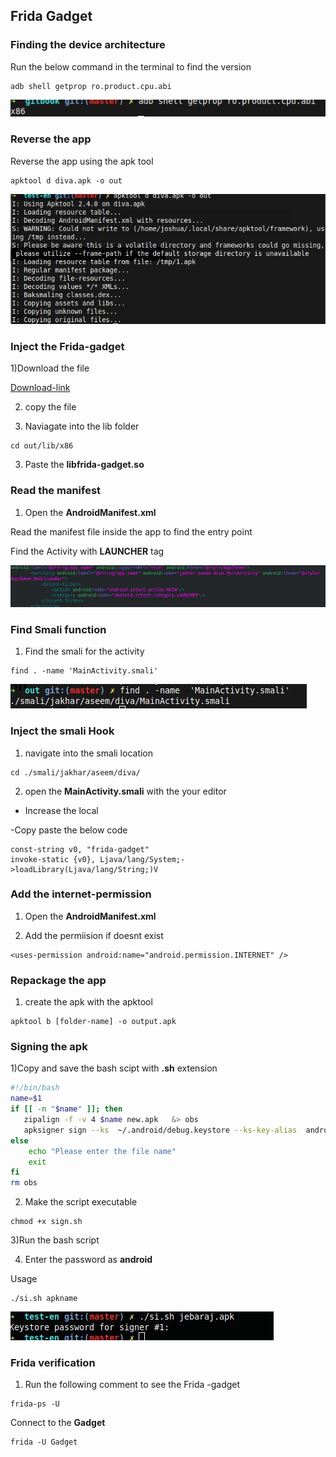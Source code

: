 ## Frida Gadget

### Finding the device architecture

Run the below command in the terminal to find the version
```
adb shell getprop ro.product.cpu.abi
```
![arch](arch.jpg)
### Reverse the app

Reverse the app using the apk tool
```
apktool d diva.apk -o out
```
![apk](out.jpg)

### Inject the Frida-gadget



1)Download the file 

[Download-link]()

2) copy the file

3) Naviagate into the lib folder

```
cd out/lib/x86

``` 

3) Paste the **libfrida-gadget.so**

### Read the manifest

1) Open the **AndroidManifest.xml** 

Read the manifest file inside the app to find the entry point


Find the Activity with **LAUNCHER** tag

![intent](inten.jpg)

### Find Smali function


1) Find the smali for the activity
``` 
find . -name '﻿MainActivity.smali'

```
![small](smal.jpg)

### Inject the smali Hook

1) navigate into the smali location

```
cd ./smali/jakhar/aseem/diva/

```

2) open the **MainActivity.smali** with the your editor
  - Increase the local 

   -Copy paste the below code

```
const-string v0, "frida-gadget"
invoke-static {v0}, Ljava/lang/System;->loadLibrary(Ljava/lang/String;)V

```

### Add the internet-permission

1) Open the **AndroidManifest.xml** 

2) Add the permiision if doesnt exist
```
<uses-permission android:name="android.permission.INTERNET" />
```

### Repackage the app

1) create the apk with the apktool
```
apktool b [folder-name] -o output.apk
```

### Signing the apk

1)Copy and save the bash scipt with **.sh** extension

``` bash
#!/bin/bash
name=$1
if [[ -n "$name" ]]; then
   zipalign -f -v 4 $name new.apk   &> obs
   apksigner sign --ks  ~/.android/debug.keystore --ks-key-alias  androiddebugkey new.apk  2>/dev/null 
else
    echo "Please enter the file name"
    exit
fi
rm obs
```

2) Make the script executable

```
chmod +x sign.sh
```
3)Run the bash script

4) Enter the password as **android**

Usage

```
./si.sh apkname
```
![sign](sigout.jpg)
### Frida verification

1) Run the following comment to see the Frida -gadget   
```
frida-ps -U
```

Connect to the **Gadget**

```
frida -U Gadget

```
